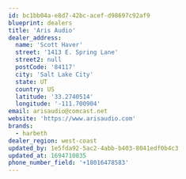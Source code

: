 ```yaml
---
id: bc1bb04a-e8d7-42bc-acef-d98697c92af9
blueprint: dealers
title: 'Aris Audio'
dealer_address:
  name: 'Scott Haver'
  street: '1413 E. Spring Lane'
  street2: null
  postCode: '84117'
  city: 'Salt Lake City'
  state: UT
  country: US
  latitude: '33.2740514'
  longitude: '-111.700904'
email: arisaudio@comcast.net
website: 'https://www.arisaudio.com'
brands:
  - harbeth
dealer_region: west-coast
updated_by: 1e5fda92-5ac2-4abb-b403-8041edf0b4c3
updated_at: 1694710835
phone_number_field: '+18016478583'
---
```

